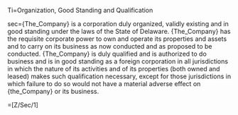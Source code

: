 Ti=Organization, Good Standing and Qualification

sec={The_Company} is a corporation duly organized, validly existing and in good standing under the laws of the State of Delaware.  {The_Company} has the requisite corporate power to own and operate its properties and assets and to carry on its business as now conducted and as proposed to be conducted.  {The_Company} is duly qualified and is authorized to do business and is in good standing as a foreign corporation in all jurisdictions in which the nature of its activities and of its properties (both owned and leased) makes such qualification necessary, except for those jurisdictions in which failure to do so would not have a material adverse effect on {the_Company} or its business.

=[Z/Sec/1]
